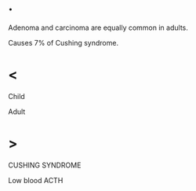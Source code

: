 # .

Adenoma and carcinoma are equally common in adults.

Causes 7% of Cushing syndrome.

# <

Child

Adult

# >

CUSHING SYNDROME

Low blood ACTH
